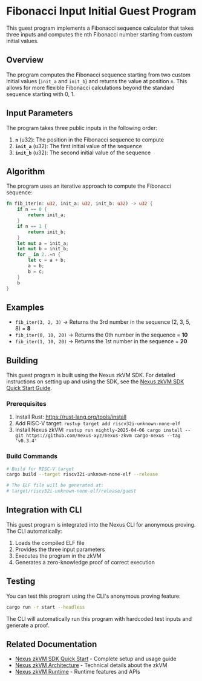 # Fibonacci Input Initial Guest Program

This guest program implements a Fibonacci sequence calculator that takes three inputs and computes the nth Fibonacci number starting from custom initial values.

## Overview

The program computes the Fibonacci sequence starting from two custom initial values (`init_a` and `init_b`) and returns the value at position `n`. This allows for more flexible Fibonacci calculations beyond the standard sequence starting with 0, 1.

## Input Parameters

The program takes three public inputs in the following order:

1. **`n`** (u32): The position in the Fibonacci sequence to compute
2. **`init_a`** (u32): The first initial value of the sequence
3. **`init_b`** (u32): The second initial value of the sequence

## Algorithm

The program uses an iterative approach to compute the Fibonacci sequence:

```rust
fn fib_iter(n: u32, init_a: u32, init_b: u32) -> u32 {
    if n == 0 {
        return init_a;
    }
    if n == 1 {
        return init_b;
    }
    let mut a = init_a;
    let mut b = init_b;
    for _ in 2..=n {
        let c = a + b;
        a = b;
        b = c;
    }
    b
}
```

## Examples

- `fib_iter(3, 2, 3)` → Returns the 3rd number in the sequence (2, 3, 5, 8) = **8**
- `fib_iter(0, 10, 20)` → Returns the 0th number in the sequence = **10**
- `fib_iter(1, 10, 20)` → Returns the 1st number in the sequence = **20**

## Building

This guest program is built using the Nexus zkVM SDK. For detailed instructions on setting up and using the SDK, see the [Nexus zkVM SDK Quick Start Guide](https://docs.nexus.xyz/zkvm/proving/sdk).

### Prerequisites

1. Install Rust: https://rust-lang.org/tools/install
2. Add RISC-V target: `rustup target add riscv32i-unknown-none-elf`
3. Install Nexus zkVM: `rustup run nightly-2025-04-06 cargo install --git https://github.com/nexus-xyz/nexus-zkvm cargo-nexus --tag 'v0.3.4'`

### Build Commands

```bash
# Build for RISC-V target
cargo build --target riscv32i-unknown-none-elf --release

# The ELF file will be generated at:
# target/riscv32i-unknown-none-elf/release/guest
```

## Integration with CLI

This guest program is integrated into the Nexus CLI for anonymous proving. The CLI automatically:

1. Loads the compiled ELF file
2. Provides the three input parameters
3. Executes the program in the zkVM
4. Generates a zero-knowledge proof of correct execution

## Testing

You can test this program using the CLI's anonymous proving feature:

```bash
cargo run -r start --headless
```

The CLI will automatically run this program with hardcoded test inputs and generate a proof.

## Related Documentation

- [Nexus zkVM SDK Quick Start](https://docs.nexus.xyz/zkvm/proving/sdk) - Complete setup and usage guide
- [Nexus zkVM Architecture](https://docs.nexus.xyz/zkvm/architecture) - Technical details about the zkVM
- [Nexus zkVM Runtime](https://docs.nexus.xyz/zkvm/proving/runtime) - Runtime features and APIs 
